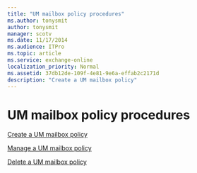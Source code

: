 ```yaml
---
title: "UM mailbox policy procedures"
ms.author: tonysmit
author: tonysmit
manager: scotv
ms.date: 11/17/2014
ms.audience: ITPro
ms.topic: article
ms.service: exchange-online
localization_priority: Normal
ms.assetid: 37db12de-109f-4e81-9e6a-effab2c2171d
description: "Create a UM mailbox policy"
---
```


# UM mailbox policy procedures

[Create a UM mailbox policy](create-um-mailbox-policy.md)

[Manage a UM mailbox policy](manage-um-mailbox-policy.md)

[Delete a UM mailbox policy](delete-um-mailbox-policy.md)


